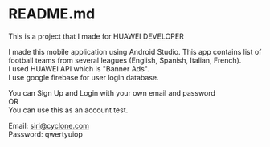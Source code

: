 # README.md 
This is a project that I made for HUAWEI DEVELOPER

I made this mobile application using Android Studio. This app contains list of football teams from several leagues (English, Spanish, Italian, French).<br />
I used HUAWEI API which is "Banner Ads".<br />
I use google firebase for user login database.<br />

You can Sign Up and Login with your own email and password<br />
OR<br />
You can use this as an account test.<br />

Email: siri@cyclone.com<br />
Password: qwertyuiop

